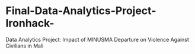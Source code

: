# Final-Data-Analytics-Project-Ironhack-
Data Analytics Project: Impact of MINUSMA Departure on Violence Against Civilians in Mali
